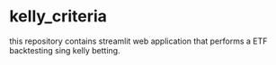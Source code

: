 # kelly_criteria
this repository contains streamlit web application that performs a ETF backtesting sing kelly betting. 
